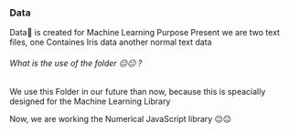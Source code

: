 ### Data 

Data:file_folder: is created for Machine Learning Purpose Present we are two text files, one Containes Iris data another normal text data 


###### What is the use of the folder :neutral_face::neutral_face: ?


We use this Folder in our future than now, because this is speacially designed for the Machine Learning Library 


Now, we are working the Numerical JavaScript library :neutral_face::neutral_face:
